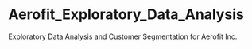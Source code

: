 # Aerofit_Exploratory_Data_Analysis
Exploratory Data Analysis and Customer Segmentation for Aerofit Inc.
